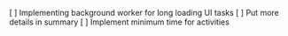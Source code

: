 [ ] Implementing background worker for long loading UI tasks
[ ] Put more details in summary
[ ] Implement minimum time for activities